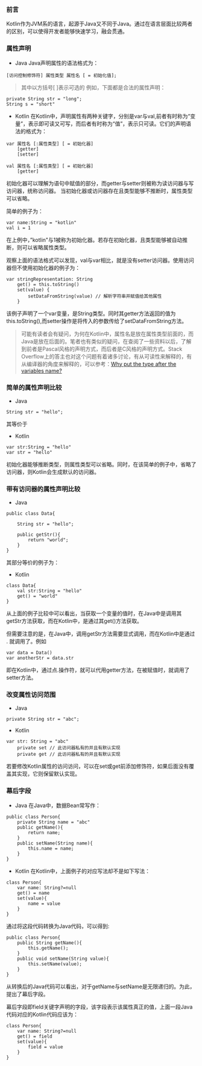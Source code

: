 
### 前言
Kotlin作为JVM系的语言，起源于Java又不同于Java。通过在语言层面比较两者的区别，可以使得开发者能够快速学习，融会贯通。

### 属性声明
* Java
Java声明属性的语法格式为：
```
[访问控制修饰符] 属性类型 属性名 [ = 初始化值];
```
> 其中以方括号[ ]表示可选的
例如，下面都是合法的属性声明：
```
private String str = "long";
String s = "short"
```

* Kotlin
在Kotlin中，声明属性有两种关键字，分别是var与val,前者有时称为“变量”，表示即可读又可写，而后者有时称为“值”，表示只可读。它们的声明语法的格式为：
```
var 属性名 [:属性类型] [ = 初始化器]
    [getter]
    [setter]

val 属性名 [:属性类型] [ = 初始化器]
    [getter]
```
初始化器可以理解为语句中赋值的部分，而getter与setter则被称为读访问器与写访问器，统称访问器。
当初始化器或访问器存在且类型能够不推断时，属性类型可以省略。

简单的例子为：
```
var name:String = "kotlin"  
val i = 1
```
在上例中，”kotlin"与1被称为初始化器。若存在初始化器，且类型能够被自动推断，则可以省略属性类型。

观察上面的语法格式可以发现，val与var相比，就是没有setter访问器。使用访问器但不使用初始化器的例子为：
```
var stringRepresentation: String
    get() = this.toString()
    set(value) {
        setDataFromString(value) // 解析字符串并赋值给其他属性
    }
```
该例子声明了一个var变量，是String类型。同时其getter方法返回的值为this.toString(),而setter操作是将传入的参数传给了setDataFromString方法。

> 可能有读者会有疑问，为何在Kotlin中，属性名是放在属性类型前面的，而Java是放在后面的。笔者也有类似的疑问，在查阅了一些资料以后，了解到前者是Pascal风格的声明方式，而后者是C风格的声明方式。Stack Overflow上的答主也对这个问题有着诸多讨论，有从可读性来解释的，有从编译器的角度来解释的，可以参考：[Why put the type after the variables name?](https://stackoverflow.com/questions/1712274/why-do-a-lot-of-programming-languages-put-the-type-after-the-variable-name)


### 简单的属性声明比较
* Java
```
String str = "hello";
```
其等价于

* Kotlin
```
var str:String = "hello"  
var str = "hello"
```
初始化器能够推断类型，则属性类型可以省略。同时，在该简单的例子中，省略了访问器，则Kotlin会生成默认的访问器。

### 带有访问器的属性声明比较
* Java
```
public class Data{

    String str = "hello";

    public getStr(){
        return "world";
    }
}
```
其部分等价的例子为：
* Kotlin
```
class Data{
    val str:String = "hello"
    get() = "world"
}
```
从上面的例子比较中可以看出，当获取一个变量的值时，在Java中是调用其getStr方法获取，而在Kotlin中，是通过其get()方法获取。

但需要注意的是，在Java中，调用getStr方法需要显式调用，而在Kotlin中是通过 . 就调用了。例如
```
var data = Data()
var anotherStr = data.str
```
即在Kotlin中，通过点.操作符，就可以代用getter方法，在被赋值时，就调用了setter方法。

### 改变属性访问范围
* Java
```
private String str = "abc";
```
* Kotlin
```
var str: String = "abc"
    private set // 此访问器私有的并且有默认实现
    private get // 此访问器私有的并且有默认实现
```
若要修改Kotlin属性的访问访问，可以在set或get前添加修饰符，如果后面没有覆盖其实现，它则保留默认实现。

### 幕后字段
* Java
在Java中，数据Bean常写作：
```
public class Person{
    private String name = "abc"
    public getName(){
        return name;
    }
    public setName(String name){
        this.name = name;
    }
}
```
* Kotlin
在Kotlin中，上面例子的对应写法却不是如下写法：
```
class Person{
    var name: String?=null
    get() = name
    set(value){
        name = value
    }
}
```
通过将这段代码转换为Java代码，可以得到:
```
public class Person{
    public String getName(){
        this.getName();
    }
    public void setName(String value){
        this.setName(value);
    }
}
```
从转换后的Java代码可以看出，对于getName与setName是无限递归的。为此，提出了幕后字段。

幕后字段即field关键字声明的字段，该字段表示该属性真正的值，上面一段Java代码对应的Kotlin代码应该为：
```
class Person{
    var name: String?=null
    get() = field
    set(value){
        field = value
    }
}
```
